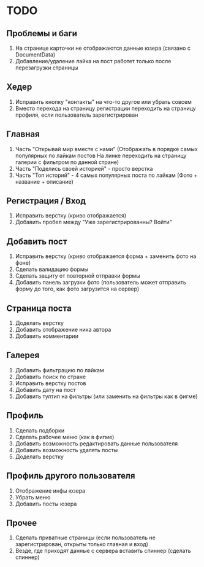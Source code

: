 # TODO

## Проблемы и баги
1. На странице карточки не отображаются данные юзера (связано с DocumentData)
2. Добавление/удаление лайка на пост работет только после перезагрузки страницы

## Хедер
1. Исправить кнопку "контакты" на что-то другое или убрать совсем
2. Вместо перехода на страницу регистрации переходить на страницу профиля, если пользователь зарегистрирован

## Главная
1. Часть "Открывай мир вместе с нами" (Отображать в порядке самых популярных по лайкам постов
На линке переходить на страницу галерии с фильтром по данной стране)
3. Часть "Поделись своей историей" - просто верстка
4. Часть "Топ историй" - 4 самых популярных поста по лайкам (Фото + название + описание)

## Регистрация / Вход
1. Исправить верстку (криво отображается)
3. Добавить пробел между "Уже зарегистрированны? Войти"

## Добавить пост
1. Исправить верстку (криво отображается форма + заменить фото на фоне)
2. Сделать валидацию формы
3. Сделать защиту от повторной отправки формы
4. Добавить панель загрузки фото (пользователь может отправить форму до того, как фото загрузится на сервер)

## Страница поста
1. Доделать верстку
2. Добавить отображение ника автора
3. Добавить комментарии

## Галерея
1. Добавить фильтрацию по лайкам
2. Добавить поиск по стране
3. Исправить верстку постов
4. Добавить дату на пост
5. Добавить тултип на фильтры (или заменить на фильтры как в фигме)

## Профиль
1. Cделать подборки
2. Cделать рабочее меню (как в фигме)
3. Добавить возможность редактировать данные пользователя
4. Добавить возможность удалять посты 
5. Доделать верстку

## Профиль другого пользователя 
1. Отображение инфы юзера
2. Убрать меню
3. Добавить посты юзера

## Прочее
1. Сделать приватные страницы (если пользователь не зарегистрирован, открыты только главная и вход)
2. Везде, где приходят данные с сервера вставить спиннер (сделать спиннер)




